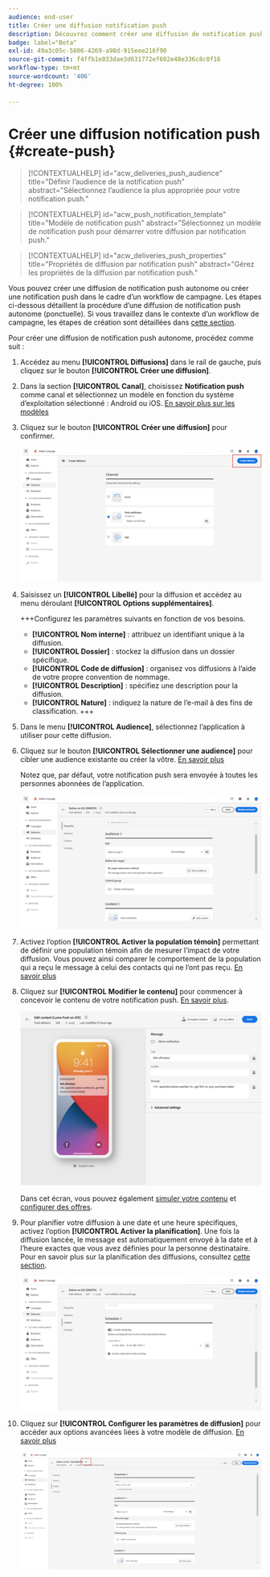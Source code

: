```yaml
---
audience: end-user
title: Créer une diffusion notification push
description: Découvrez comment créer une diffusion de notification push avec Adobe Campaign Web.
badge: label="Beta"
exl-id: 49a3c05c-5806-4269-a98d-915eee216f90
source-git-commit: f4ffb1e033dae3d631772ef602e48e336c8c0f16
workflow-type: tm+mt
source-wordcount: '406'
ht-degree: 100%

---
```


# Créer une diffusion notification push {#create-push}

>[!CONTEXTUALHELP]
>id="acw_deliveries_push_audience"
>title="Définir lʼaudience de la notification push"
>abstract="Sélectionnez l’audience la plus appropriée pour votre notification push."

>[!CONTEXTUALHELP]
>id="acw_push_notification_template"
>title="Modèle de notification push"
>abstract="Sélectionnez un modèle de notification push pour démarrer votre diffusion par notification push."

>[!CONTEXTUALHELP]
>id="acw_deliveries_push_properties"
>title="Propriétés de diffusion par notification push"
>abstract="Gérez les propriétés de la diffusion par notification push."

Vous pouvez créer une diffusion de notification push autonome ou créer une notification push dans le cadre d’un workflow de campagne. Les étapes ci-dessous détaillent la procédure d’une diffusion de notification push autonome (ponctuelle). Si vous travaillez dans le contexte d’un workflow de campagne, les étapes de création sont détaillées dans [cette section](../workflows/activities/channels.md#create-a-delivery-in-a-campaign-workflow).


Pour créer une diffusion de notification push autonome, procédez comme suit :

1. Accédez au menu **[!UICONTROL Diffusions]** dans le rail de gauche, puis cliquez sur le bouton **[!UICONTROL Créer une diffusion]**.

1. Dans la section **[!UICONTROL Canal]**, choisissez **Notification push** comme canal et sélectionnez un modèle en fonction du système d’exploitation sélectionné : Android ou iOS. [En savoir plus sur les modèles](../msg/delivery-template.md)

1. Cliquez sur le bouton **[!UICONTROL Créer une diffusion]** pour confirmer.

   ![](assets/push_create_1.png)

1. Saisissez un **[!UICONTROL Libellé]** pour la diffusion et accédez au menu déroulant **[!UICONTROL Options supplémentaires]**.

   +++Configurez les paramètres suivants en fonction de vos besoins.
   * **[!UICONTROL Nom interne]** : attribuez un identifiant unique à la diffusion.
   * **[!UICONTROL Dossier]** : stockez la diffusion dans un dossier spécifique.
   * **[!UICONTROL Code de diffusion]** : organisez vos diffusions à l’aide de votre propre convention de nommage.
   * **[!UICONTROL Description]** : spécifiez une description pour la diffusion.
   * **[!UICONTROL Nature]** : indiquez la nature de l’e-mail à des fins de classification.
+++

1. Dans le menu **[!UICONTROL Audience]**, sélectionnez l’application à utiliser pour cette diffusion.

1. Cliquez sur le bouton **[!UICONTROL Sélectionner une audience]** pour cibler une audience existante ou créer la vôtre. [En savoir plus](../audience/about-recipients.md)

   Notez que, par défaut, votre notification push sera envoyée à toutes les personnes abonnées de l’application.

   ![](assets/push_create_2.png)

1. Activez l’option **[!UICONTROL Activer la population témoin]** permettant de définir une population témoin afin de mesurer l’impact de votre diffusion. Vous pouvez ainsi comparer le comportement de la population qui a reçu le message à celui des contacts qui ne l’ont pas reçu. [En savoir plus](../audience/control-group.md)

1. Cliquez sur **[!UICONTROL Modifier le contenu]** pour commencer à concevoir le contenu de votre notification push. [En savoir plus](content-push.md).

   ![](assets/push_create_5.png)

   Dans cet écran, vous pouvez également [simuler votre contenu](../preview-test/preview-test.md) et [configurer des offres](../content/offers.md).

1. Pour planifier votre diffusion à une date et une heure spécifiques, activez l’option **[!UICONTROL Activer la planification]**. Une fois la diffusion lancée, le message est automatiquement envoyé à la date et à l’heure exactes que vous avez définies pour la personne destinataire. Pour en savoir plus sur la planification des diffusions, consultez [cette section](../msg/gs-messages.md#gs-schedule).

   ![](assets/push_create_3.png)

1. Cliquez sur **[!UICONTROL Configurer les paramètres de diffusion]** pour accéder aux options avancées liées à votre modèle de diffusion. [En savoir plus](../advanced-settings/delivery-settings.md)

   ![](assets/push_create_4.png)
